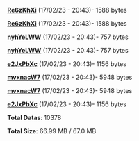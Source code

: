[**Re6zKhXi**](/data/Re6zKhXi.txt) (17/02/23 - 20:43)- 1588 bytes

[**Re6zKhXi**](/data/Re6zKhXi.txt) (17/02/23 - 20:43)- 1588 bytes

[**nyhYeLWW**](/data/nyhYeLWW.txt) (17/02/23 - 20:43)- 757 bytes

[**nyhYeLWW**](/data/nyhYeLWW.txt) (17/02/23 - 20:43)- 757 bytes

[**e2JxPbXc**](/data/e2JxPbXc.txt) (17/02/23 - 20:43)- 1156 bytes

[**mvxnacW7**](/data/mvxnacW7.txt) (17/02/23 - 20:43)- 5948 bytes

[**mvxnacW7**](/data/mvxnacW7.txt) (17/02/23 - 20:43)- 5948 bytes

[**e2JxPbXc**](/data/e2JxPbXc.txt) (17/02/23 - 20:43)- 1156 bytes

**Total Datas**: 10378

**Total Size**: 66.99 MB / 67.0 MB